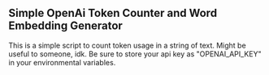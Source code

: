## Simple OpenAi Token Counter and Word Embedding Generator

This is a simple script to count token usage in a string of text. Might be useful to someone, idk.
Be sure to store your api key as "OPENAI_API_KEY" in your environmental variables.
